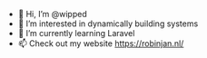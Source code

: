 - 👋 Hi, I’m @wipped
- 👀 I’m interested in dynamically building systems
- 🌱 I’m currently learning Laravel
- 📫 Check out my website https://robinjan.nl/

<!---
wipped/wipped is a ✨ special ✨ repository because its `README.md` (this file) appears on your GitHub profile.
You can click the Preview link to take a look at your changes.
--->
